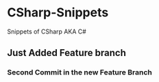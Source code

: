 # CSharp-Snippets
Snippets of CSharp AKA C#
## Just Added Feature branch
### Second Commit in the new Feature Branch
